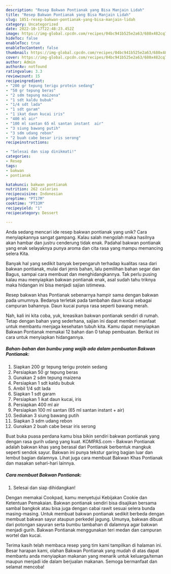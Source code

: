```yaml
---
description: "Resep Bakwan Pontianak yang Bisa Manjain Lidah"
title: "Resep Bakwan Pontianak yang Bisa Manjain Lidah"
slug: 1851-resep-bakwan-pontianak-yang-bisa-manjain-lidah
category: Uncategorized
date: 2022-10-17T22:48:23.452Z
image: https://img-global.cpcdn.com/recipes/04bc941b525e2a63/680x482cq70/bakwan-pontianak-foto-resep-utama.jpg
hideToc: false
enableToc: true
enableTocContent: false
thumbnail: https://img-global.cpcdn.com/recipes/04bc941b525e2a63/680x482cq70/bakwan-pontianak-foto-resep-utama.jpg
cover: https://img-global.cpcdn.com/recipes/04bc941b525e2a63/680x482cq70/bakwan-pontianak-foto-resep-utama.jpg
author: Admin
authorAv: notfound
ratingvalue: 3.3
reviewcount: 15
recipeingredient:
- "200 gr tepung terigu protein sedang"
- "50 gr tepung beras"
- "2 sdm tepung maizena"
- "1 sdt kaldu bubuk"
- "1/4 sdt lada"
- "1 sdt garam"
- "1 ikat daun kucai iris"
- "400 ml air"
- "100 ml santan 65 ml santan instant  air"
- "3 siung bawang putih"
- "3 sdm udang rebon"
- "2 buah cabe besar iris serong"
recipeinstructions:

- "Selesai dan siap dinikmati!"
categories:
- Resep
tags:
- bakwan
- pontianak

katakunci: bakwan pontianak 
nutrition: 262 calories
recipecuisine: Indonesian
preptime: "PT17M"
cooktime: "PT33M"
recipeyield: "1"
recipecategory: Dessert

---
```





Anda sedang mencari ide resep bakwan pontianak yang unik? Cara menyiapkannya sangat gampang. Kalau salah mengolah maka hasilnya akan hambar dan justru cenderung tidak enak. Padahal bakwan pontianak yang enak selayaknya punya aroma dan cita rasa yang mampu memancing selera Kita.





Banyak hal yang sedikit banyak berpengaruh terhadap kualitas rasa dari bakwan pontianak, mulai dari jenis bahan, lalu pemilihan bahan segar dan Bagus, sampai cara membuat dan menghidangkannya. Tak perlu pusing kalau mau menyiapkan bakwan pontianak enak,      asal sudah tahu triknya maka hidangan ini bisa menjadi sajian istimewa.














Resep bakwan khas Pontianak sebenarnya hampir sama dengan bakwan pada umumnya. Bedanya terletak pada tambahan daun kucai sebagai campuran bahannya. Daun kucai punya rasa seperti bawang merah.






Nah, kali ini kita coba, yuk, kreasikan bakwan pontianak sendiri di rumah. Tetap dengan bahan yang sederhana, sajian ini dapat memberi manfaat untuk membantu menjaga kesehatan tubuh kita. Kamu dapat menyiapkan Bakwan Pontianak memakai 12 bahan dan 0 tahap pembuatan. Berikut ini cara untuk menyiapkan hidangannya.

<!--inarticleads1-->

##### Bahan-bahan dan bumbu yang wajib ada dalam pembuatan Bakwan Pontianak:

1. Siapkan 200 gr tepung terigu protein sedang
1. Persiapkan 50 gr tepung beras
1. Gunakan 2 sdm tepung maizena
1. Persiapkan 1 sdt kaldu bubuk
1. Ambil 1/4 sdt lada
1. Siapkan 1 sdt garam
1. Persiapkan 1 ikat daun kucai, iris
1. Persiapkan 400 ml air
1. Persiapkan 100 ml santan (65 ml santan instant + air)
1. Sediakan 3 siung bawang putih
1. Siapkan 3 sdm udang rebon
1. Gunakan 2 buah cabe besar iris serong


Buat buka puasa perdana kamu bisa bikin sendiri bakwan pontianak yang dengan rasa gurih udang yang kuat. KOMPAS.com - Bakwan Pontianak adalah bakwan khas yang berasal dari Pontianak berbentuk mangkuk seperti sendok sayur. Bakwan ini punya tekstur garing bagian luar dan lembut bagian dalamnya. Lihat juga cara membuat Bakwan Khas Pontianak dan masakan sehari-hari lainnya. 

<!--inarticleads2-->

##### Cara membuat Bakwan Pontianak:


1. Selesai dan siap dihidangkan!

Dengan memakai Cookpad, kamu menyetujui Kebijakan Cookie dan Ketentuan Pemakaian. Bakwan pontianak sendiri bisa disajikan bersama sambal bangkok atau bisa juga dengan cabai rawit sesuai selera bunda masing-masing. Untuk membuat bakwan pontianak sedikit berbeda dengan membuat bakwan sayur ataupun perkedel jagung. Umunya, bakwan dibuat dari potongan sayuran serta bumbu tambahan di dalamnya agar bakwan menjadi gurih. Bakwan Pontianak menggunakan teri medan dan campuran wortel dan kucai. 

Terima kasih telah membaca resep yang tim kami tampilkan di halaman ini. Besar harapan kami, olahan Bakwan Pontianak yang mudah di atas dapat membantu anda menyiapkan makanan yang menarik untuk keluarga/teman maupun menjadi ide dalam berjualan makanan. Semoga bermanfaat dan selamat mencoba!
